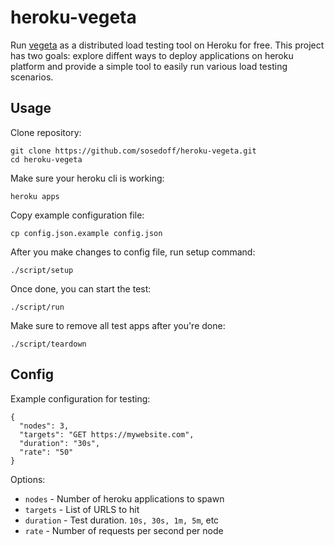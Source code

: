 # heroku-vegeta

Run [vegeta](https://github.com/tsenart/vegeta) as a distributed load testing tool
on Heroku for free. This project has two goals: explore diffent ways to deploy
applications on heroku platform and provide a simple tool to easily run various
load testing scenarios. 

## Usage

Clone repository:

```
git clone https://github.com/sosedoff/heroku-vegeta.git
cd heroku-vegeta
```

Make sure your heroku cli is working:

```
heroku apps
```

Copy example configuration file:

```
cp config.json.example config.json
```

After you make changes to config file, run setup command:

```
./script/setup
```

Once done, you can start the test:

```
./script/run
```

Make sure to remove all test apps after you're done:

```
./script/teardown
```

## Config

Example configuration for testing:

```
{
  "nodes": 3,
  "targets": "GET https://mywebsite.com",
  "duration": "30s",
  "rate": "50"
}
```

Options:

- `nodes` - Number of heroku applications to spawn
- `targets` - List of URLS to hit
- `duration` - Test duration. `10s, 30s, 1m, 5m`, etc
- `rate` - Number of requests per second per node